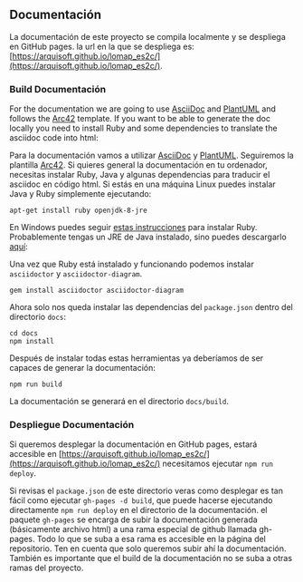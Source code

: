 ## Documentación
La documentación de este proyecto se compila localmente y se despliega en GitHub pages.
la url en la que se despliega es: [https://arquisoft.github.io/lomap_es2c/](https://arquisoft.github.io/lomap_es2c/).

### Build Documentación
For the documentation we are going to use [AsciiDoc](https://asciidoc.org/) and [PlantUML](https://plantuml.com) and follows the [Arc42](https://github.com/arc42/arc42-template) template. If you want to be able to generate the doc locally you need to install Ruby and some dependencies to translate the asciidoc code into html:

Para la documentación vamos a utilizar [AsciiDoc](https://asciidoc.org/) y [PlantUML](https://plantuml.com). Seguiremos la plantilla [Arc42](https://github.com/arc42/arc42-template). Si quieres general la documentación en tu ordenador, necesitas instalar Ruby, Java y algunas dependencias para traducir el asciidoc en código html. Si estás en una máquina Linux puedes instalar Java y Ruby simplemente ejecutando:

```shell
apt-get install ruby openjdk-8-jre
```

En Windows puedes seguir [estas instrucciones](https://www.ruby-lang.org/en/documentation/installation) para instalar Ruby. Probablemente tengas un JRE de Java instalado, sino puedes descargarlo [aquí](https://www.oracle.com/es/java/technologies/javase/javase8-archive-downloads.html): 

Una vez que Ruby está instalado y funcionando podemos instalar `asciidoctor` y `asciidoctor-diagram`.

```shell
gem install asciidoctor asciidoctor-diagram
```

Ahora solo nos queda instalar las dependencias del `package.json` dentro del directorio `docs`:

```shell
cd docs
npm install
```
Después de instalar todas estas herramientas ya deberíamos de ser capaces de generar la documentación:
```shell
npm run build
```
La documentación se generará en el directorio `docs/build`. 

### Despliegue Documentación
Si queremos desplegar la documentación en GitHub pages, estará accesible en [https://arquisoft.github.io/lomap_es2c/](https://arquisoft.github.io/lomap_es2c/) necesitamos ejecutar `npm run deploy`.

Si revisas el `package.json` de este directorio veras como desplegar es tan fácil como ejecutar `gh-pages -d build`, que puede hacerse ejecutando directamente `npm run deploy` en el directorio de la documentación. el paquete `gh-pages` se encarga de subir la documentación generada (básicamente archivo html) a una rama especial de github llamada gh-pages. Todo lo que se suba a esa rama es accesible en la página del repositorio. Ten en cuenta que solo queremos subir ahí la documentación. También es importante que el build de la documentación no se suba a otras ramas del proyecto.
